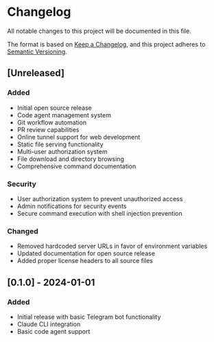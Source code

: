 # Changelog

All notable changes to this project will be documented in this file.

The format is based on [Keep a Changelog](https://keepachangelog.com/en/1.0.0/),
and this project adheres to [Semantic Versioning](https://semver.org/spec/v2.0.0.html).

## [Unreleased]

### Added
- Initial open source release
- Code agent management system
- Git workflow automation
- PR review capabilities
- Online tunnel support for web development
- Static file serving functionality
- Multi-user authorization system
- File download and directory browsing
- Comprehensive command documentation

### Security
- User authorization system to prevent unauthorized access
- Admin notifications for security events
- Secure command execution with shell injection prevention

### Changed
- Removed hardcoded server URLs in favor of environment variables
- Updated documentation for open source release
- Added proper license headers to all source files

## [0.1.0] - 2024-01-01

### Added
- Initial release with basic Telegram bot functionality
- Claude CLI integration
- Basic code agent support